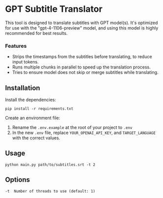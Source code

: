 # GPT Subtitle Translator

This tool is designed to translate subtitles with GPT model(s). It's optimized for use with the "gpt-4-1106-preview" model, and using this model is highly recommended for best results.
### Features
- Strips the timestamps from the subtitles before translating, to reduce input tokens.
- Runs multiple chunks in parallel to speed up the translation process.
- Tries to ensure model does not skip or merge subtitles while translating.

## Installation

Install the dependencies:

```
pip install -r requirements.txt
```

Create an environment file:
1. Rename the `.env.example` at the root of your project to `.env`
2. In the new `.env` file, replace `YOUR_OPENAI_API_KEY`, and `TARGET_LANGUAGE` with the correct values.

## Usage

```
python main.py path/to/subtitles.srt -t 2
```

## Options

```
-t  Number of threads to use (default: 1)                      
```
